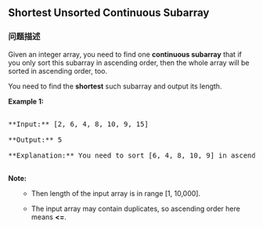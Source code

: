 ## Shortest Unsorted Continuous Subarray  
### 问题描述
Given an integer array, you need to find one **continuous subarray** that if you only sort this subarray in ascending order, then the whole array will be sorted in ascending order, too. 

You need to find the **shortest** such subarray and output its length.

**Example 1:**<br />
<pre>
**Input:** [2, 6, 4, 8, 10, 9, 15]
**Output:** 5
**Explanation:** You need to sort [6, 4, 8, 10, 9] in ascending order to make the whole array sorted in ascending order.
</pre>


**Note:**<br>
<ol>
- Then length of the input array is in range [1, 10,000].
- The input array may contain duplicates, so ascending order here means **<=**. 
</ol>

